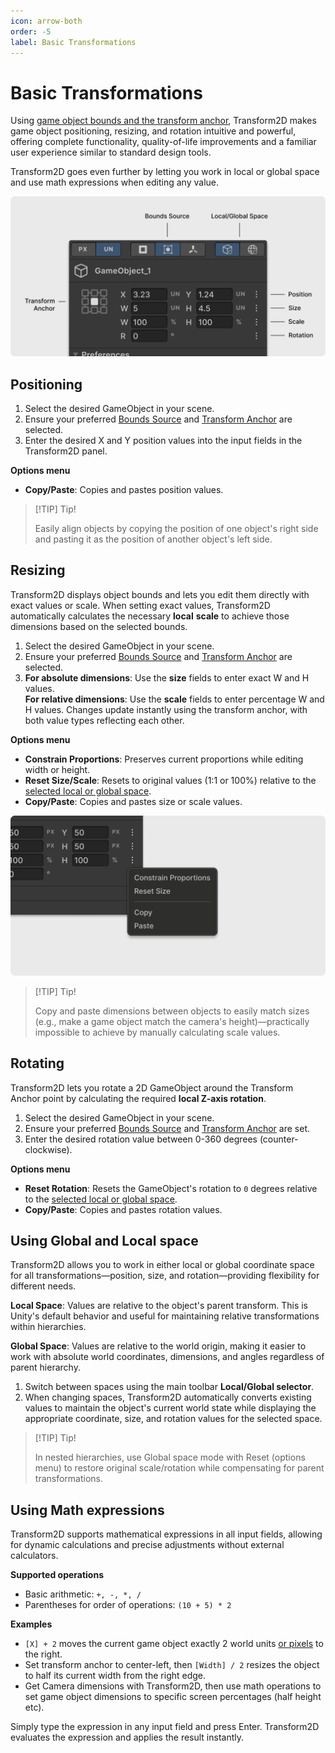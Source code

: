 ```yaml
---
icon: arrow-both
order: -5
label: Basic Transformations
---
```


# Basic Transformations

Using [game object bounds and the transform anchor](/04.bounds-and-anchors), Transform2D makes game object positioning, resizing, and rotation intuitive and powerful, offering complete functionality, quality-of-life improvements and a familiar user experience similar to standard design tools.

Transform2D goes even further by letting you work in local or global space and use math expressions when editing any value.

![](/static/5.1_Transform_Controls.png)

## Positioning

1. Select the desired GameObject in your scene.
2. Ensure your preferred [Bounds Source](04.bounds-and-anchors/#setting-game-object-bounds) and [Transform Anchor](/04.bounds-and-anchors/#setting-the-transform-anchor) are selected.
3. Enter the desired X and Y position values into the input fields in the Transform2D panel.

**Options menu**

- **Copy/Paste**: Copies and pastes position values.

> [!TIP] Tip!
>
> Easily align objects by copying the position of one object's right side and pasting it as the position of another object's left side.



## Resizing

Transform2D displays object bounds and lets you edit them directly with exact values or scale. When setting exact values, Transform2D automatically calculates the necessary **local** **scale** to achieve those dimensions based on the selected bounds.

1. Select the desired GameObject in your scene.
2. Ensure your preferred [Bounds Source](04.bounds-and-anchors/#setting-game-object-bounds) and [Transform Anchor](/04.bounds-and-anchors/#setting-the-transform-anchor) are selected.
3. **For absolute dimensions**: Use the **size** fields to enter exact W and H values.<br>
   **For relative dimensions**: Use the **scale** fields to enter percentage W and H values.
   Changes update instantly using the transform anchor, with both value types reflecting each other.

**Options menu**

- **Constrain Proportions**: Preserves current proportions while editing width or height.
- **Reset Size/Scale**: Resets to original values (1:1 or 100%) relative to the [selected local or global space](#using-global-and-local-space).
- **Copy/Paste**: Copies and pastes size or scale values.

![](/static/5.2_Transform_Options_Menu.png)

> [!TIP] Tip!
>
> Copy and paste dimensions between objects to easily match sizes (e.g., make a game object match the camera's height)—practically impossible to achieve by manually calculating scale values.

## Rotating

Transform2D lets you rotate a 2D GameObject around the Transform Anchor point by calculating the required **local Z-axis rotation**.

1. Select the desired GameObject in your scene.
2. Ensure your preferred [Bounds Source](04.bounds-and-anchors/#setting-game-object-bounds) and [Transform Anchor](/04.bounds-and-anchors/#setting-the-transform-anchor) are set.
3. Enter the desired rotation value between 0-360 degrees (counter-clockwise).

**Options menu**

- **Reset Rotation**: Resets the GameObject's rotation to `0` degrees relative to the [selected local or global space](#using-global-and-local-space).
- **Copy/Paste**: Copies and pastes rotation values.

## Using Global and Local space

Transform2D allows you to work in either local or global coordinate space for all transformations—position, size, and rotation—providing flexibility for different needs.

**Local Space**: Values are relative to the object's parent transform. This is Unity's default behavior and useful for maintaining relative transformations within hierarchies.

**Global Space**: Values are relative to the world origin, making it easier to work with absolute world coordinates, dimensions, and angles regardless of parent hierarchy.

1. Switch between spaces using the main toolbar **Local/Global selector**.
2. When changing spaces, Transform2D automatically converts existing values to maintain the object's current world state while displaying the appropriate coordinate, size, and rotation values for the selected space.

> [!TIP] Tip!
>
> In nested hierarchies, use Global space mode with Reset (options menu) to restore original scale/rotation while compensating for parent transformations.

## Using Math expressions

Transform2D supports mathematical expressions in all input fields, allowing for dynamic calculations and precise adjustments without external calculators.

**Supported operations**

- Basic arithmetic: `+, -, *, /`
- Parentheses for order of operations: `(10 + 5) * 2`

**Examples**

- `[X] + 2` moves the current game object exactly 2 world units [or pixels](https://docs.google.com/document/d/14eSskDM9OvFEZ-AiW4eKTh_embFKOKk1NaIJlpr0s1s/edit?pli=1&tab=t.x2iu62e10afl#heading=h.8vp03zfxuofe) to the right. 
- Set transform anchor to center-left, then `[Width] / 2` resizes the object to half its current width from the right edge.
- Get Camera dimensions with Transform2D, then use math operations to set game object dimensions to specific screen percentages (half height etc).

Simply type the expression in any input field and press Enter. Transform2D evaluates the expression and applies the result instantly.